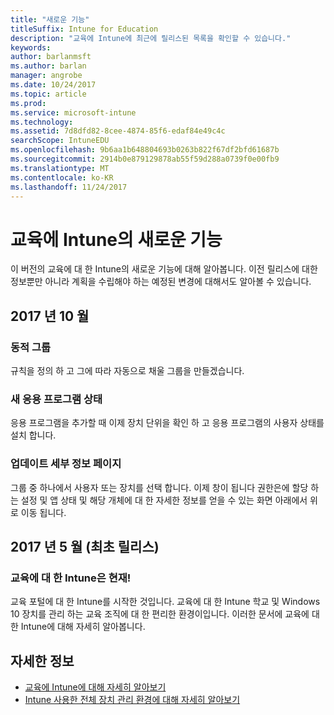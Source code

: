 ```yaml
---
title: "새로운 기능"
titleSuffix: Intune for Education
description: "교육에 Intune에 최근에 릴리스된 목록을 확인할 수 있습니다."
keywords: 
author: barlanmsft
ms.author: barlan
manager: angrobe
ms.date: 10/24/2017
ms.topic: article
ms.prod: 
ms.service: microsoft-intune
ms.technology: 
ms.assetid: 7d8dfd82-8cee-4874-85f6-edaf84e49c4c
searchScope: IntuneEDU
ms.openlocfilehash: 9b6aa1b648804693b0263b822f67df2bfd61687b
ms.sourcegitcommit: 2914b0e879129878ab55f59d288a0739f0e00fb9
ms.translationtype: MT
ms.contentlocale: ko-KR
ms.lasthandoff: 11/24/2017
---
```

# <a name="whats-new-in-intune-for-education"></a>교육에 Intune의 새로운 기능
이 버전의 교육에 대 한 Intune의 새로운 기능에 대해 알아봅니다. 이전 릴리스에 대한 정보뿐만 아니라 계획을 수립해야 하는 예정된 변경에 대해서도 알아볼 수 있습니다.

## <a name="october-2017"></a>2017 년 10 월

### <a name="dynamic-groups"></a>동적 그룹

규칙을 정의 하 고 그에 따라 자동으로 채울 그룹을 만들겠습니다. 

### <a name="new-app-status"></a>새 응용 프로그램 상태

응용 프로그램을 추가할 때 이제 장치 단위을 확인 하 고 응용 프로그램의 사용자 상태를 설치 합니다. 

### <a name="updated-details-pages"></a>업데이트 세부 정보 페이지

그룹 중 하나에서 사용자 또는 장치를 선택 합니다. 이제 창이 됩니다 권한은에 할당 하는 설정 및 앱 상태 및 해당 개체에 대 한 자세한 정보를 얻을 수 있는 화면 아래에서 위로 이동 됩니다.
## <a name="may-2017-initial-release"></a>2017 년 5 월 (최초 릴리스)

### <a name="intune-for-education-is-now-available"></a>교육에 대 한 Intune은 현재!

교육 포털에 대 한 Intune를 시작한 것입니다. 교육에 대 한 Intune 학교 및 Windows 10 장치를 관리 하는 교육 조직에 대 한 편리한 환경이입니다. 이러한 문서에 교육에 대 한 Intune에 대해 자세히 알아봅니다.

## <a name="find-out-more"></a>자세한 정보

- [교육에 Intune에 대해 자세히 알아보기](what-is-intune-for-education.md)
- [Intune 사용한 전체 장치 관리 환경에 대해 자세히 알아보기](https://docs.microsoft.com/intune/understand-explore/introduction-to-microsoft-intune)
